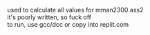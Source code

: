used to calculate all values for mman2300 ass2 \
it's poorly written, so fuck off \
to run, use gcc/dcc or copy into replit.com
